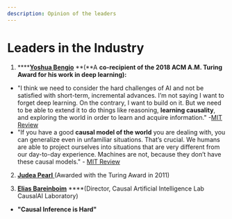 ```yaml
---
description: Opinion of the leaders
---
```


# Leaders in the Industry

1. \*\*\*\*[**Yoshua Bengio**](https://yoshuabengio.org/) **\(**A ****co-recipient of the 2018 ACM A.M. Turing Award for his work in deep learning**\):** 

* "I think we need to consider the hard challenges of AI and not be satisfied with short-term, incremental advances. I’m not saying I want to forget deep learning. On the contrary, I want to build on it. But we need to be able to extend it to do things like reasoning, **learning causality**, and exploring the world in order to learn and acquire information." -[MIT Review](https://www.technologyreview.com/2018/11/17/66372/one-of-the-fathers-of-ai-is-worried-about-its-future/)
* "If you have a good **causal model of the world** you are dealing with, you can generalize even in unfamiliar situations. That’s crucial. We humans are able to project ourselves into situations that are very different from our day-to-day experience. Machines are not, because they don’t have these causal models." - [MIT Review](https://www.technologyreview.com/2018/11/17/66372/one-of-the-fathers-of-ai-is-worried-about-its-future/)

2. [**Judea Pearl** ](http://bayes.cs.ucla.edu/jp_home.html)\(Awarded with the Turing Award in 2011\)

3. [**Elias Bareinboim**](https://causalai.net/) ****\(Director, Causal Artificial Intelligence Lab CausalAI Laboratory\)









* **"Causal Inference is Hard"**

